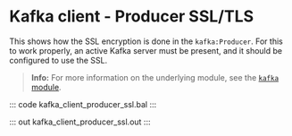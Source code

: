 # Kafka client - Producer SSL/TLS

This shows how the SSL encryption is done in the `kafka:Producer`. For this to work properly, an active Kafka server must be present, and it should be configured to use the SSL.

>**Info:** For more information on the underlying module, see the [`kafka` module](https://lib.ballerina.io/ballerinax/kafka/latest).

::: code kafka_client_producer_ssl.bal :::

::: out kafka_client_producer_ssl.out :::
